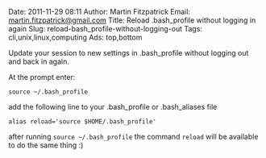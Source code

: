 Date: 2011-11-29 08:11
Author: Martin Fitzpatrick
Email: martin.fitzpatrick@gmail.com
Title: Reload .bash_profile without logging in again
Slug: reload-bash_profile-without-logging-out
Tags: cli,unix,linux,computing
Ads: top,bottom

Update your session to new settings in .bash_profile without logging out and back in again.

<!-- PELICAN_END_SUMMARY -->

At the prompt enter: 



`source ~/.bash_profile`



add the following line to your .bash_profile or .bash_aliases file

`alias reload='source $HOME/.bash_profile'`

after running `source ~/.bash_profile` the command `reload` will be available to do the same thing :)











